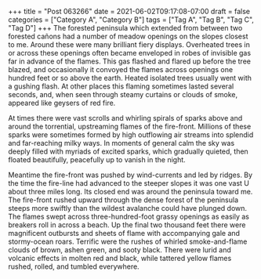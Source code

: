 +++
title = "Post 063266"
date = 2021-06-02T09:17:08-07:00
draft = false
categories = ["Category A", "Category B"]
tags = ["Tag A", "Tag B", "Tag C", "Tag D"]
+++
The forested peninsula which extended from between two forested cañons had a number of meadow openings on the slopes closest to me. Around these were many brilliant fiery displays. Overheated trees in or across these openings often became enveloped in robes of invisible gas far in advance of the flames. This gas flashed and flared up before the tree blazed, and occasionally it convoyed the flames across openings one hundred feet or so above the earth. Heated isolated trees usually went with a gushing flash. At other places this flaming sometimes lasted several seconds, and, when seen through steamy curtains or clouds of smoke, appeared like geysers of red fire.

At times there were vast scrolls and whirling spirals of sparks above and around the torrential, upstreaming flames of the fire-front. Millions of these sparks were sometimes formed by high outflowing air streams into splendid and far-reaching milky ways. In moments of general calm the sky was deeply filled with myriads of excited sparks, which gradually quieted, then floated beautifully, peacefully up to vanish in the night.

Meantime the fire-front was pushed by wind-currents and led by ridges. By the time the fire-line had advanced to the steeper slopes it was one vast U about three miles long. Its closed end was around the peninsula toward me. The fire-front rushed upward through the dense forest of the peninsula steeps more swiftly than the wildest avalanche could have plunged down. The flames swept across three-hundred-foot grassy openings as easily as breakers roll in across a beach. Up the final two thousand feet there were magnificent outbursts and sheets of flame with accompanying gale and stormy-ocean roars. Terrific were the rushes of whirled smoke-and-flame clouds of brown, ashen green, and sooty black. There were lurid and volcanic effects in molten red and black, while tattered yellow flames rushed, rolled, and tumbled everywhere.
